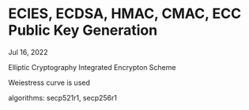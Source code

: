 # ECIES, ECDSA, HMAC, CMAC, ECC Public Key Generation

Jul 16, 2022

Elliptic Cryptography Integrated Encrypton Scheme

Weiestress curve is used

algorithms: secp521r1, secp256r1
